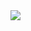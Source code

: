 <div style="display: flex; flex-wrap: wrap; gap: 20px; max-width: 100%; overflow: hidden;">

  <img src="https://i.imgur.com/i0MZSwk.jpg" style="max-width: 100%; height: auto;">

</div>

